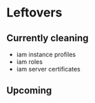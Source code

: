 # Leftovers

## Currently cleaning
- iam instance profiles
- iam roles
- iam server certificates

## Upcoming
